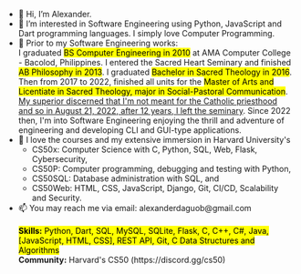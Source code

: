 <ul>    
    <li> 👋 Hi, I’m Alexander.
    <li> 👀 I’m interested in Software Engineering using Python, JavaScript and Dart programming languages. I simply love Computer Programming.
    <li> 🌱 Prior to my Software Engineering works:<br>I graduated <mark>BS Computer Engineering in 2010</mark> at AMA Computer College - Bacolod, Philippines. I entered the Sacred Heart Seminary and finished <mark>AB Philosophy in 2013</mark>. I graduated <mark>Bachelor in Sacred Theology in 2016</mark>. Then from 2017 to 2022, finished all units for the <mark>Master of Arts and Licentiate in Sacred Theology, major in Social-Pastoral Communication</mark>. <u>My superior discerned that I'm not meant for the Catholic priesthood and so in August 21, 2022, after 12 years, I left the seminary</u>. Since 2022 then, I'm into Software Engineering enjoying the thrill and adventure of engineering and developing CLI and GUI-type applications.
    <li> 💞️ I love the courses and my extensive immersion in Harvard University's 
        <ul>
            <li>CS50x: Computer Science with C, Python, SQL, Web, Flask, Cybersecurity, 
            <li>CS50P: Computer programming, debugging and testing with Python, 
            <li>CS50SQL: Database administration with SQL, and
            <li>CS50Web: HTML, CSS, JavaScript, Django, Git, CI/CD, Scalability and Security.
        </ul>
    <li> 📫 You may reach me via email: alexanderdaguob@gmail.com <br>
    <br><mark><b>Skills:</b> Python, Dart, SQL, MySQL, SQLite, Flask, C, C++, C#, Java, [JavaScript, HTML, CSS], REST API, Git, C Data Structures and Algorithms</mark>
    <br><b>Community:</b> Harvard's CS50 (https://discord.gg/cs50)
<ul>
<!---
addaguob/addaguob is a ✨ special ✨ repository because its `README.md` (this file) appears on your GitHub profile.
You can click the Preview link to take a look at your changes.
--->
